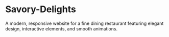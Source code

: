 # Savory-Delights
A modern, responsive website for a fine dining restaurant featuring elegant design, interactive elements, and smooth animations.
